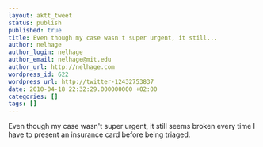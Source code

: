 ```yaml
---
layout: aktt_tweet
status: publish
published: true
title: Even though my case wasn't super urgent, it still...
author: nelhage
author_login: nelhage
author_email: nelhage@mit.edu
author_url: http://nelhage.com
wordpress_id: 622
wordpress_url: http://twitter-12432753837
date: 2010-04-18 22:32:29.000000000 +02:00
categories: []
tags: []
---
```

Even though my case wasn't super urgent, it still seems broken every time I have to present an insurance card before being triaged.

